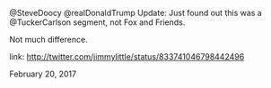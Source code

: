 @SteveDoocy @realDonaldTrump Update: Just found out this was a @TuckerCarlson segment, not Fox and Friends. 

Not much difference. 

link: http://twitter.com/jimmylittle/status/833741046798442496 

February 20, 2017
